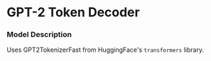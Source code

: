 # GPT-2 Token Decoder

### Model Description

Uses GPT2TokenizerFast from HuggingFace's `transformers` library.
